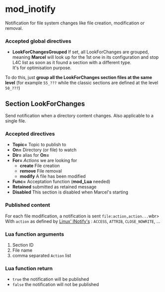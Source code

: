 mod_inotify
====

Notification for file system changes like file creation, modification or removal.

### Accepted global directives

* **LookForChangesGrouped** If set, all LookForChanges are grouped, meaning **Marcel** will
look up for the 1st one in its configuration and stop L4C list as soon as it found a section
with a different type.<br>
It's for optimisation purpose.

To do this, just **group all the LookForChanges section files at the same level** 
(for example `55_???` while the classic sections are defined at the level `50_???`)

## Section LookForChanges

Send notification when a directory content changes. Also applicable to a single file.

### Accepted directives

* **Topic=** Topic to publish to
* **On=** Directory (or file) to watch
* **Dir=** alias for **On=**
* **For=** *Actions* we are looking for
  * **create** File creation
  * **remove** File removal
  * **modify** A file has been modified
* **Func=** Acceptation function (**mod_Lua** needed)
* **Retained** submitted as retained message
* **Disabled** This section is disabled when Marcel's starting

### Published content

For each file modification, a notification is sent 
`file:action,action...`wbr>
With `action` as defined by [Linux' INotify's](https://man7.org/linux/man-pages/man7/inotify.7.html) : 
`ACCESS`, `ATTRIB`, `CLOSE_NOWRITE`, ...

### Lua function arguments

1. Section ID
2. File name
3. comma separated `Action` list

### Lua function return

* `true` the notification will be published
* `false` the notification will not be published
